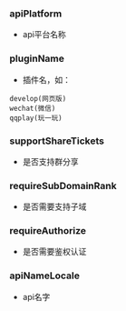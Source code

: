 ### **apiPlatform**
- api平台名称

### **pluginName**
- 插件名，如：
```
develop(网页版)
wechat(微信)
qqplay(玩一玩)
```

### **supportShareTickets**
- 是否支持群分享

### **requireSubDomainRank**
- 是否需要支持子域

### **requireAuthorize**
- 是否需要鉴权认证

### **apiNameLocale**
- api名字
